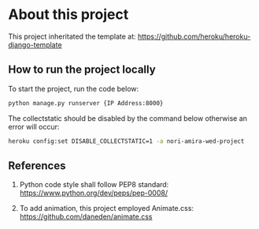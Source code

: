 # About this project

This project inheritated the template at: https://github.com/heroku/heroku-django-template

## How to run the project locally

To start the project, run the code below:

```bash
python manage.py runserver {IP Address:8000}
```

The collectstatic should be disabled by the command below otherwise an error will occur:

```bash
heroku config:set DISABLE_COLLECTSTATIC=1 -a nori-amira-wed-project
```

## References
1. Python code style shall follow PEP8 standard: https://www.python.org/dev/peps/pep-0008/

2. To add animation, this project employed Animate.css:
https://github.com/daneden/animate.css